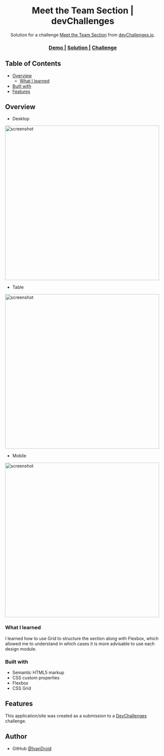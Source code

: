 <!-- Please update value in the {}  -->

<h1 align="center">Meet the Team Section | devChallenges</h1>

<div align="center">
   Solution for a challenge <a href="https://devchallenges.io/challenge/meet-the-team-section-challenge" target="_blank">Meet the Team Section</a> from <a href="http://devchallenges.io" target="_blank">devChallenges.io</a>.
</div>

<div align="center">
  <h3>
    <a href="https://ivancs719.github.io/our-team-layout-master/">
      Demo
    </a>
    <span> | </span>
    <a href="https://ivancs719.github.io/our-team-layout-master/">
      Solution
    </a>
    <span> | </span>
    <a href="https://devchallenges.io/challenge/meet-the-team-section-challenge">
      Challenge
    </a>
  </h3>
</div>

<!-- TABLE OF CONTENTS -->

## Table of Contents

- [Overview](#overview)
  - [What I learned](#what-i-learned)
- [Built with](#built-with)
- [Features](#features)

<!-- OVERVIEW -->

## Overview

- Desktop

<img src="https://github.com/IvanCS719/our-team-layout-master/blob/main/design/Desktop_1350px.jpg?raw=true" width="500px" alt="screenshot">

- Table

<img src="https://github.com/IvanCS719/our-team-layout-master/blob/main/design/Tablet_1024px.jpg?raw=true" width="500px" alt="screenshot">

- Mobile

<img src="https://github.com/IvanCS719/our-team-layout-master/blob/main/design/Mobile_412px.jpg?raw=true" width="500px" alt="screenshot">

### What I learned

I learned how to use Grid to structure the section along with Flexbox, which allowed me to understand in which cases it is more advisable to use each design module.

### Built with

- Semantic HTML5 markup
- CSS custom properties
- Flexbox
- CSS Grid

## Features

This application/site was created as a submission to a [DevChallenges](https://devchallenges.io/challenges-dashboard) challenge.

## Author

- GitHub [@IvanDroid](https://github.com/IvanCS719)
